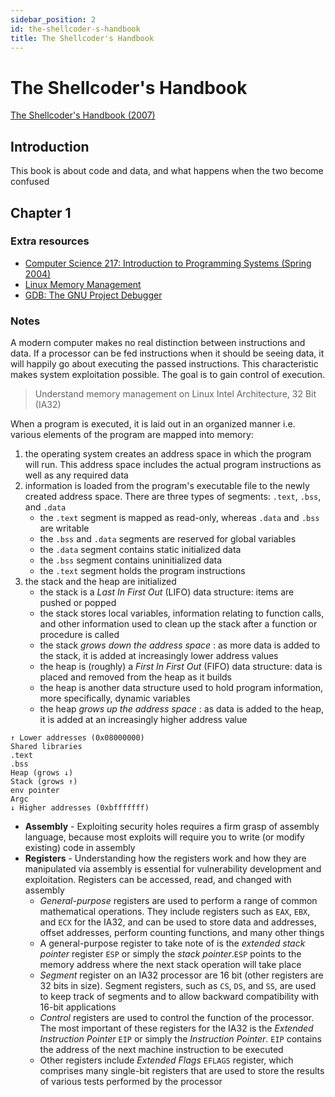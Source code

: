 ```yaml
---
sidebar_position: 2
id: the-shellcoder-s-handbook
title: The Shellcoder's Handbook
---
```


# The Shellcoder's Handbook

[The Shellcoder's Handbook (2007)](https://www.wiley.com/en-us/The+Shellcoder%27s+Handbook%3A+Discovering+and+Exploiting+Security+Holes%2C+2nd+Edition-p-9780470080238)

## Introduction

This book is about code and data, and what happens when the two become confused

## Chapter 1

### Extra resources

* [Computer Science 217: Introduction to Programming Systems (Spring 2004)](https://www.cs.princeton.edu/courses/archive/spring04/cos217)
* [Linux Memory Management](https://linux-mm.org)
* [GDB: The GNU Project Debugger](https://www.sourceware.org/gdb/documentation)

### Notes

A modern computer makes no real distinction between instructions and data. If a processor can be fed instructions when it should be seeing data, it will happily go about executing the passed instructions. This characteristic makes system exploitation possible. The goal is to gain control of execution.

> Understand memory management on Linux Intel Architecture, 32 Bit (IA32)

When a program is executed, it is laid out in an organized manner i.e. various elements of the program are mapped into memory:
1. the operating system creates an address space in which the program will run. This address space includes the actual program instructions as well as any required data
2. information is loaded from the program's executable file to the newly created address space. There are three types of segments: `.text`, `.bss`, and `.data`
    * the `.text` segment is mapped as read-only, whereas `.data` and `.bss` are writable
    * the `.bss` and `.data` segments are reserved for global variables
    * the `.data` segment contains static initialized data
    * the `.bss` segment contains uninitialized data
    * the `.text` segment holds the program instructions
3. the stack and the heap are initialized
    * the stack is a *Last In First Out* (LIFO) data structure: items are pushed or popped
    * the stack stores local variables, information relating to function calls, and other information used to clean up the stack after a function or procedure is called
    * the stack *grows down the address space* : as more data is added to the stack, it is added at increasingly lower address values
    * the heap is (roughly) a *First In First Out* (FIFO) data structure: data is placed and removed from the heap as it builds
    * the heap is another data structure used to hold program information, more specifically, dynamic variables
    * the heap *grows up the address space* : as data is added to the heap, it is added at an increasingly higher address value

```
↑ Lower addresses (0x08000000)
Shared libraries
.text
.bss
Heap (grows ↓)
Stack (grows ↑)
env pointer
Argc
↓ Higher addresses (0xbfffffff)
```

* **Assembly** - Exploiting security holes requires a firm grasp of assembly language, because most exploits will require you to write (or modify existing) code in assembly
* **Registers** - Understanding how the registers work and how they are manipulated via assembly is essential for vulnerability development and exploitation. Registers can be accessed, read, and changed with assembly
    * *General-purpose* registers are used to perform a range of common mathematical operations. They include registers such as `EAX`, `EBX`, and `ECX` for the IA32, and can be used to store data and addresses, offset addresses, perform counting functions, and many other things
    * A general-purpose register to take note of is the *extended stack pointer* register `ESP` or simply the *stack pointer*.`ESP` points to the memory address where the next stack operation will take place
    * *Segment* register on an IA32 processor are 16 bit (other registers are 32 bits in size). Segment registers, such as `CS`, `DS`, and `SS`, are used to keep track of segments and to allow backward compatibility with 16-bit applications
    * *Control* registers are used to control the function of the processor. The most important of these registers for the IA32 is the *Extended Instruction Pointer* `EIP` or simply the *Instruction Pointer*. `EIP` contains the address of the next machine instruction to be executed
    * Other registers include *Extended Flags* `EFLAGS` register, which comprises many single-bit registers that are used to store the results of various tests performed by the processor
